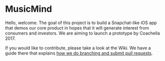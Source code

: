 # MusicMind

Hello, welcome. The goal of this project is to build a Snapchat-like iOS app that demos our core product in hopes that it will generate interest from consumers and investors. We are aiming to launch a prototype by Coachella 2017.

If you would like to contribute, please take a look at the Wiki. We have a guide there that explains [how we do branching and submit pull requests](https://github.com/MusicMind/MusicMind-iOS/wiki/Branching-and-submitting-pull-requests).
